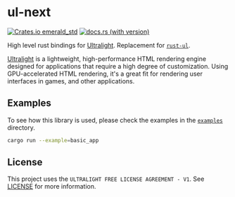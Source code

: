 # ul-next


[![Crates.io emerald_std](https://img.shields.io/crates/v/ul-next)](https://crates.io/crates/ul-next)
[![docs.rs (with version)](https://img.shields.io/docsrs/ul-next/latest)](https://docs.rs/ul-next/latest/ul-next/)


High level rust bindings for [Ultralight]. Replacement for [`rust-ul`].

[Ultralight] is a lightweight, high-performance HTML rendering engine designed for applications that require a high degree of customization. Using GPU-accelerated HTML rendering, it's a great fit for rendering user interfaces in games, and other applications.

## Examples

To see how this library is used, please check the examples in the [`examples`](./examples/) directory.

```sh
cargo run --example=basic_app
```

## License
This project uses the `ULTRALIGHT FREE LICENSE AGREEMENT - V1`. See [LICENSE](./LICENSE.txt) for more information.


[`rust-ul`]: https://github.com/psychonautwiki/rust-ul
[Ultralight]: https://ultralig.ht